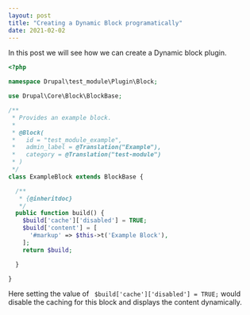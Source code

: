 ```yaml
---
layout: post
title: "Creating a Dynamic Block programatically"
date: 2021-02-02
---
```

In this post we will see how we can create a Dynamic block plugin.
```php
<?php

namespace Drupal\test_module\Plugin\Block;

use Drupal\Core\Block\BlockBase;

/**
 * Provides an example block.
 *
 * @Block(
 *   id = "test_module_example",
 *   admin_label = @Translation("Example"),
 *   category = @Translation("test-module")
 * )
 */
class ExampleBlock extends BlockBase {

  /**
   * {@inheritdoc}
   */
  public function build() {
    $build['cache']['disabled'] = TRUE;
    $build['content'] = [
      '#markup' => $this->t('Example Block'),
    ];
    return $build;

  }

}
```
Here setting the value of ` $build['cache']['disabled'] = TRUE;` would disable the caching for this block and displays the content dynamically.
